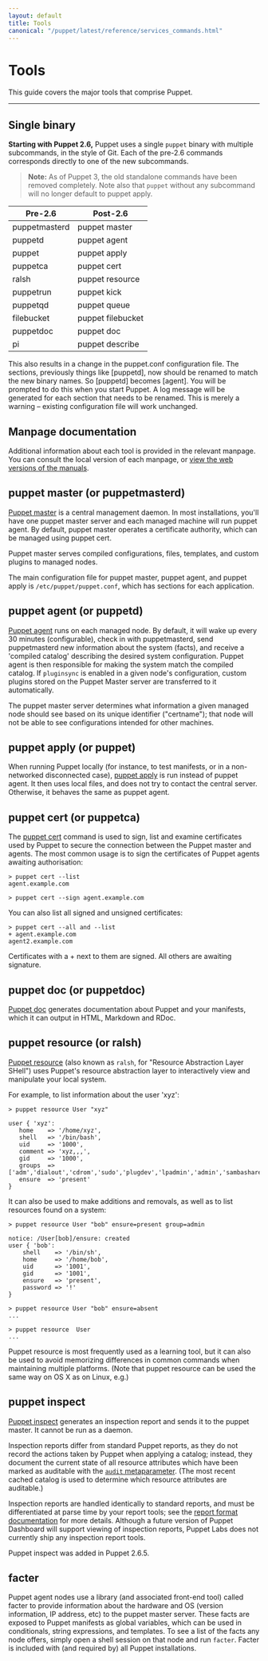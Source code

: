 ```yaml
---
layout: default
title: Tools
canonical: "/puppet/latest/reference/services_commands.html"
---
```


Tools
=====

This guide covers the major tools that comprise Puppet.

* * *

Single binary
-------------

**Starting with Puppet 2.6,** Puppet uses a single `puppet` binary with multiple subcommands, in the style of Git. Each of the pre-2.6 commands corresponds directly to one of the new subcommands.

> **Note:** As of Puppet 3, the old standalone commands have been removed completely. Note also that `puppet` without any subcommand will no longer default to puppet apply.

Pre-2.6       | Post-2.6
--------------|--------------
puppetmasterd | puppet master
puppetd       | puppet agent
puppet        | puppet apply
puppetca      | puppet cert
ralsh         | puppet resource
puppetrun     | puppet kick
puppetqd      | puppet queue
filebucket    | puppet filebucket
puppetdoc     | puppet doc
pi            | puppet describe

This also results in a change in the puppet.conf configuration file. The sections, previously things like \[puppetd\], now should be renamed to match the new binary names. So \[puppetd\] becomes \[agent\]. You will be prompted to do this when you start Puppet. A log message will be generated for each section that needs to be renamed. This is merely a warning – existing configuration file will work unchanged.

Manpage documentation
---------------------

Additional information about each tool is provided in the relevant manpage. You can consult the local version of each manpage, or [view the web versions of the manuals](/references/stable/man/).

puppet master (or puppetmasterd)
--------------------------------

[Puppet master](/references/stable/man/master.html) is a central management daemon.  In most installations, you'll have one puppet master
server and each managed machine will run puppet agent.   By default, puppet master operates a certificate
authority, which can be managed using puppet cert.

Puppet master serves compiled configurations, files, templates, and custom plugins to managed nodes.

The main configuration file for puppet master, puppet agent, and puppet apply is `/etc/puppet/puppet.conf`,
which has sections for each application.

puppet agent (or puppetd)
-------------------------

[Puppet agent](/references/stable/man/agent.html) runs on each managed node.   By default, it will wake up every 30 minutes (configurable),
check in with puppetmasterd, send puppetmasterd new information about the system (facts), and receive a 'compiled catalog' describing the desired system configuration. Puppet agent is then responsible for making the system match the compiled catalog. If `pluginsync` is enabled in a given node's configuration, custom plugins stored on the Puppet Master server are transferred to it automatically.

The puppet master server determines what information a given managed node should see based on its unique identifier ("certname"); that node will not be able to see configurations intended for other machines.

puppet apply (or puppet)
------------------------

When running Puppet locally (for instance, to test manifests, or in a non-networked disconnected case), [puppet apply](/references/stable/man/apply.html) is run instead of puppet agent.  It then uses local files, and does not try to contact the central server.  Otherwise, it behaves the same as puppet agent.

puppet cert (or puppetca)
-------------------------

The [puppet cert](/references/stable/man/cert.html) command is used to sign, list and examine certificates used by Puppet to secure the connection between the Puppet master and agents.  The most common usage is to sign the certificates of Puppet agents awaiting authorisation:

    > puppet cert --list
    agent.example.com

    > puppet cert --sign agent.example.com

You can also list all signed and unsigned certificates:

    > puppet cert --all and --list
    + agent.example.com
    agent2.example.com

Certificates with a + next to them are signed.  All others are awaiting signature.

puppet doc (or puppetdoc)
-------------------------

[Puppet doc](/references/stable/man/doc.html) generates documentation about Puppet and your manifests, which it can output in HTML, Markdown and RDoc.

puppet resource (or ralsh)
--------------------------

[Puppet resource](/references/stable/man/resource.html) (also known as `ralsh`, for "Resource Abstraction Layer SHell") uses Puppet's resource abstraction layer to interactively view and manipulate your local system.

For example, to list information about the user 'xyz':

    > puppet resource User "xyz"

    user { 'xyz':
       home    => '/home/xyz',
       shell   => '/bin/bash',
       uid     => '1000',
       comment => 'xyz,,,',
       gid     => '1000',
       groups  => ['adm','dialout','cdrom','sudo','plugdev','lpadmin','admin','sambashare','libvirtd'],
       ensure  => 'present'
    }

It can also be used to make additions and removals, as well as to list resources found on a system:

    > puppet resource User "bob" ensure=present group=admin

    notice: /User[bob]/ensure: created
    user { 'bob':
        shell    => '/bin/sh',
        home     => '/home/bob',
        uid      => '1001',
        gid      => '1001',
        ensure   => 'present',
        password => '!'
    }

    > puppet resource User "bob" ensure=absent
    ...

    > puppet resource  User
    ...

Puppet resource is most frequently used as a learning tool, but it can also be used to avoid memorizing differences in common commands when maintaining multiple platforms. (Note that puppet resource can be used the same way on OS X as on Linux, e.g.)

puppet inspect
--------------

[Puppet inspect](/references/stable/man/inspect.html) generates an inspection report and sends it to the puppet master. It cannot be run as a daemon.

Inspection reports differ from standard Puppet reports, as they do not record the actions taken by Puppet when applying a catalog; instead, they document the current state of all resource attributes which have been marked as auditable with the [`audit` metaparameter](http://docs.puppetlabs.com/references/stable/metaparameter.html#audit). (The most recent cached catalog is used to determine which resource attributes are auditable.)

Inspection reports are handled identically to standard reports, and must be differentiated  at parse time by your report tools; see the [report format documentation](http://projects.puppetlabs.com/projects/puppet/wiki/Report_Format_2) for more details. Although a future version of Puppet Dashboard will support viewing of inspection reports, Puppet Labs does not currently ship any inspection report tools.

Puppet inspect was added in Puppet 2.6.5.

facter
------

Puppet agent nodes use a library (and associated front-end tool) called facter to provide information about the hardware and OS (version information, IP address, etc) to the puppet master server. These facts are exposed to Puppet manifests as global variables, which can be used in conditionals, string expressions, and templates.  To see a list of the facts any node offers, simply open a shell session on that node and run `facter`.  Facter is included with (and required by) all Puppet installations.
